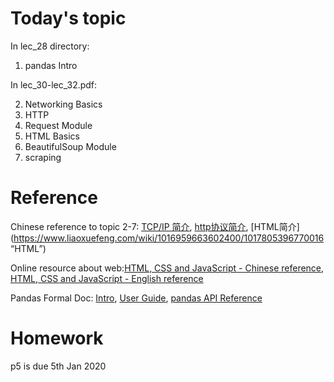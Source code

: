 # Today's topic

In lec_28 directory:

1. pandas Intro

In lec_30-lec_32.pdf:

2. Networking Basics
3. HTTP
4. Request Module
5. HTML Basics
6. BeautifulSoup Module
7. scraping

# Reference

Chinese reference to topic 2-7: [TCP/IP 简介](https://www.liaoxuefeng.com/wiki/1016959663602400/1017787663253120 "tcp/ip"), [http协议简介](https://www.liaoxuefeng.com/wiki/1016959663602400/1017804782304672 "http"), [HTML简介](https://www.liaoxuefeng.com/wiki/1016959663602400/1017805396770016 “HTML”)

Online resource about web:[HTML, CSS and JavaScript - Chinese reference](https://www.w3school.com.cn/ "chi"), [HTML, CSS and JavaScript - English reference](https://www.w3school.com "eng") 
 
Pandas Formal Doc: [Intro](https://pandas.pydata.org/pandas-docs/version/0.25/getting_started/index.html "intro"), [User Guide](https://pandas.pydata.org/pandas-docs/version/0.25/user_guide/index.html "app"),
[pandas API Reference](https://pandas.pydata.org/pandas-docs/version/0.25/reference/index.html "pandas")


# Homework

p5 is due 5th Jan 2020
